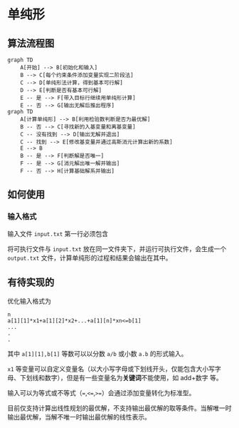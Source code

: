 # 单纯形

## 算法流程图

```mermaid
graph TD
    A[开始] --> B[初始化和输入]
    B --> C[每个约束条件添加变量实现二阶段法]
    C --> D[单纯形法计算，得到基本可行解]
    D --> E[判断是否有基本可行解]
    E -- 是 --> F[带入目标行继续用单纯形计算]
    E -- 否 --> G[输出无解后推出程序]
graph TD
	A[计算单纯形] --> B[利用检验数判断是否为最优解]
	B -- 否 --> C[寻找新的入基变量和离基变量]
	C -- 没有找到 --> D[输出无解并退出]
	C -- 找到 --> E[修改基变量并通过高斯消元计算出新的系数]
	E --> B
	B -- 是 --> F[判断解是否唯一]
	F -- 是 --> G[消元解出唯一解并输出]
	F -- 否 --> H[计算基础解系并输出]
```

## 如何使用

### 输入格式

输入文件 `input.txt` 第一行必须包含

将可执行文件与 `input.txt` 放在同一文件夹下，并运行可执行文件，会生成一个 `output.txt` 文件，计算单纯形的过程和结果会输出在其中。

## 有待实现的

优化输入格式为
```
n
a[1][1]*x1+a[1][2]*x2+...+a[1][n]*xn<=b[1]
...
.
.
```
其中 `a[1][1],b[1]` 等数可以以分数 `a/b` 或小数 `a.b` 的形式输入。

`x1` 等变量可以自定义变量名（以大小写字母或下划线开头，仅能包含大小写字母、下划线和数字），但是有一些变量名为**关键词**不能使用，如 add+数字 等。

输入可以为等式或不等式（`=`,`<=`,`>=`）会通过添加变量转化为标准型。

目前仅支持计算出线性规划的最优解，不支持输出最优解的取等条件。当解唯一时输出最优解，当解不唯一时输出最优解的线性表示。
